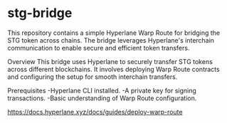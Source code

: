 # stg-bridge
This repository contains a simple Hyperlane Warp Route for bridging the STG token across chains. The bridge leverages Hyperlane's interchain communication to enable secure and efficient token transfers.

Overview
This bridge uses Hyperlane to securely transfer STG tokens across different blockchains. It involves deploying Warp Route contracts and configuring the setup for smooth interchain transfers.

Prerequisites
-Hyperlane CLI installed.
-A private key for signing transactions.
-Basic understanding of Warp Route configuration.

https://docs.hyperlane.xyz/docs/guides/deploy-warp-route

